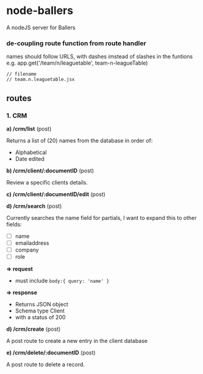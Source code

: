 # node-ballers
A nodeJS server for Ballers

### de-coupling route function from route handler
names should follow URLS, with dashes imstead of slashes in the funtions
e.g.
    app.get('/team/n/leaguetable', team-n-leagueTable)
    
    // filename
    // team.n.leaguetable.jsx



## routes

### 1. CRM
**a) /crm/list** (post)

Returns a list of (20) names from the database in order of:
- Alphabetical
- Date edited


**b) /crm/client/:documentID** (post)

Review a specific clients details.


**c) /crm/client/:documentID/edit** (post)



**d) /crm/search** (post)

Currently searches the name field for partials, I want to expand this to other fields:
- [ ] name
- [ ] emailaddress
- [ ] company
- [ ] role

**=> request**
- must include `body:{ query: 'name' }`


**=> response**
- Returns JSON object 
- Schema type Client 
- with a status of 200


**d) /crm/create** (post)

A post route to create a new entry in the client database


**e) /crm/delete/:documentID** (post)

A post route to delete a record.
